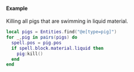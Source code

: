 #### Example
Killing all pigs that are swimming in liquid material.
```lua
local pigs = Entities.find("@e[type=pig]")
for _,pig in pairs(pigs) do
  spell.pos = pig.pos
  if spell.block.material.liquid then
    pig:kill()
  end
end
```
